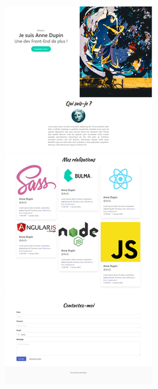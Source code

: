 ![Screenshot](https://github.com/AnneDupin/Portfolio_AnSi_Bulma/blob/main/PortfolioBulma/FireShot%20Capture%20051%20-%20Portfolio%20Bulma%20-%20127.0.0.1.png)
